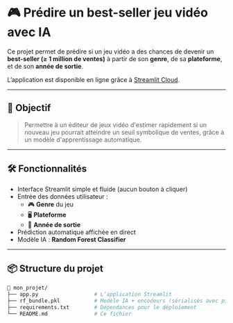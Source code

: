 # 🎮 Prédire un best-seller jeu vidéo avec IA

Ce projet permet de prédire si un jeu vidéo a des chances de devenir un **best-seller (≥ 1 million de ventes)** à partir de son **genre**, de sa **plateforme**, et de son **année de sortie**.

L’application est disponible en ligne grâce à [Streamlit Cloud](https://streamlit.io/).

---

## 🧠 Objectif

> Permettre à un éditeur de jeux vidéo d'estimer rapidement si un nouveau jeu pourrait atteindre un seuil symbolique de ventes, grâce à un modèle d'apprentissage automatique.

---

## 🛠️ Fonctionnalités

- Interface Streamlit simple et fluide (aucun bouton à cliquer)
- Entrée des données utilisateur :
  - 🎮 **Genre** du jeu
  - 🖥️ **Plateforme**
  - 📅 **Année de sortie**
- Prédiction automatique affichée en direct
- Modèle IA : **Random Forest Classifier**

---

## 📦 Structure du projet

```bash
📁 mon_projet/
├── app.py                  # L’application Streamlit
├── rf_bundle.pkl           # Modèle IA + encodeurs (sérialisés avec pickle)
├── requirements.txt        # Dépendances pour le déploiement
└── README.md               # Ce fichier
